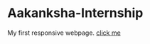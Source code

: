 # Aakanksha-Internship
My first responsive webpage.
<a href="https://bnavaneetha22.github.io/Aakanksha-Internship/lightningDeal.html">click me</a>
